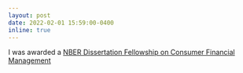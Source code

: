 ```yaml
---
layout: post
date: 2022-02-01 15:59:00-0400
inline: true
---
```


I was awarded a [NBER Dissertation Fellowship on Consumer Financial Management](https://www.nber.org/programs-projects/projects-and-centers/8157-graduate-student-fellowships-consumer-financial-management)

